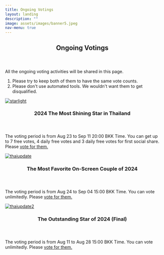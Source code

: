 ```yaml
---
title: Ongoing Votings
layout: landing
description: ""
image: assets/images/banner5.jpeg
nav-menu: true
---
```


<!-- Main -->
<div id="main">
    <section id="one">
        <div class="inner">
            <header class="major">
                <h2><span class="translate">Ongoing Votings</span></h2>
            </header>
            <p><span class="translate">All the ongoing voting activities will be shared in this page.</span></p>
            <ol>
                <li><span class="translate">Please try to keep both of them to have the same vote counts.</span></li>
                <li><span class="translate">Please don't use automated tools. We wouldn't want them to get disqualified.</span></li>
            </ol>
        </div>
    </section>
    <section id="two" class="spotlights">
        <section>
            <a href="generic.html" class="image">
                <img src="{{ 'assets/images/votestarlight.png' | relative_url }}" alt="starlight" data-position="center center">
            </a>
            <div class="content">
                <div class="inner">
                    <header class="major">
                        <h3><span class="translate">2024 The Most Shining Star in Thailand</span></h3>
                    </header>
                    <p><span class="translate">The voting period is from Aug 23 to Sep 11 20:00 BKK Time. You can get up to 7 free votes, 4 daily free votes and 3 daily free votes for first social share. Please</span><span class="vote-link"> <a href="https://www.starlightawards.asia/vote"><span class="translate">vote for them.</span></a></span>
                    </p>
                </div>
            </div>
        </section>
        <section>
            <a href="generic.html" class="image">
                <img src="{{ 'assets/images/votethaiupdate.png' | relative_url }}" alt="thaiupdate" data-position="center center">
            </a>
            <div class="content">
                <div class="inner">
                    <header class="major">
                        <h3><span class="translate">The Most Favorite On-Screen Couple of 2024</span></h3>
                    </header>
                    <p><span class="translate">The voting period is from Aug 24 to Sep 04 15:00 BKK Time. You can vote unlimitedly. Please</span> <span class="vote-link"><a href="https://www.thaiupdate.info/favorite-couple-2024-group-3/"><span class="translate">vote for them.</span></a></span>
                    </p>
                </div>
            </div>
        </section>
        <section>
            <a href="generic.html" class="image">
                <img src="{{ 'assets/images/votethaiupdate1.png' | relative_url }}" alt="thaiupdate2" data-position="center center">
            </a>
            <div class="content">
                <div class="inner">
                    <header class="major">
                        <h3><span class="translate">The Outstanding Star of 2024 (Final)</span></h3>
                    </header>
                    <p><span class="translate">The voting period is from Aug 11 to Aug 28 15:00 BKK Time. You can vote unlimitedly. Please</span> <span class="vote-link"><a href="https://www.thaiupdate.info/the-outstanding-star-of-2024-final/"><span class="translate">vote for them.</span></a></span>
                    </p>
                </div>
            </div>
        </section>
    </section>
</div>